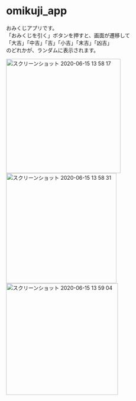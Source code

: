 # omikuji_app

おみくじアプリです。  
「おみくじを引く」ボタンを押すと、画面が遷移して  
「大吉」「中吉」「吉」「小吉」「末吉」「凶吉」  
のどれかが、ランダムに表示されます。  

<img width="309" alt="スクリーンショット 2020-06-15 13 58 17" src="https://user-images.githubusercontent.com/49052894/84619519-44fd2600-af10-11ea-8b6f-f9a1d7896a35.png">
<img width="298" alt="スクリーンショット 2020-06-15 13 58 31" src="https://user-images.githubusercontent.com/49052894/84619525-4dedf780-af10-11ea-954f-c8a3d10715ba.png">
<img width="302" alt="スクリーンショット 2020-06-15 13 59 04" src="https://user-images.githubusercontent.com/49052894/84619547-6100c780-af10-11ea-8921-b75450540599.png">
